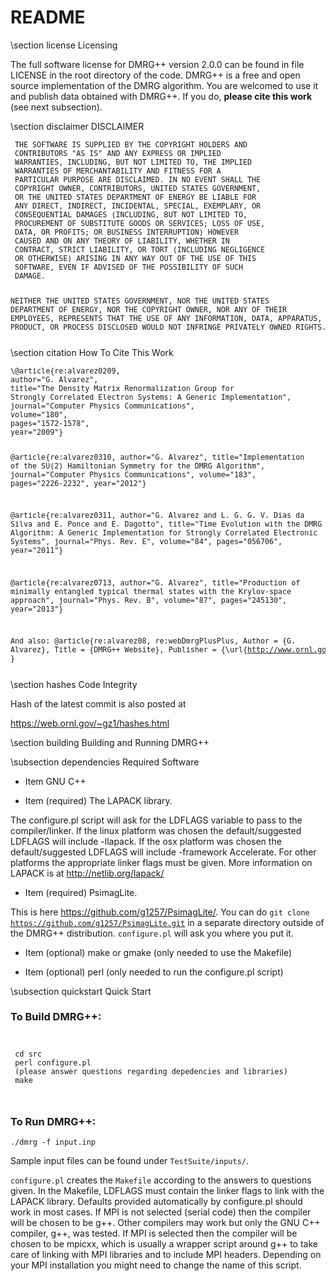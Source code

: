 README
========================

\section license Licensing


 The full software license for DMRG++ version 2.0.0
 can be found in file LICENSE in the root directory of the code.
 DMRG++ is a free and open source implementation of the
 DMRG algorithm. You are welcomed to use it and publish data
 obtained with DMRG++. If you do,
<b>please cite this work</b> (see next subsection).

\section disclaimer DISCLAIMER

<small>
<pre>
 THE SOFTWARE IS SUPPLIED BY THE COPYRIGHT HOLDERS AND
 CONTRIBUTORS "AS IS" AND ANY EXPRESS OR IMPLIED
 WARRANTIES, INCLUDING, BUT NOT LIMITED TO, THE IMPLIED
 WARRANTIES OF MERCHANTABILITY AND FITNESS FOR A
 PARTICULAR PURPOSE ARE DISCLAIMED. IN NO EVENT SHALL THE
 COPYRIGHT OWNER, CONTRIBUTORS, UNITED STATES GOVERNMENT,
 OR THE UNITED STATES DEPARTMENT OF ENERGY BE LIABLE FOR
 ANY DIRECT, INDIRECT, INCIDENTAL, SPECIAL, EXEMPLARY, OR
 CONSEQUENTIAL DAMAGES (INCLUDING, BUT NOT LIMITED TO,
 PROCUREMENT OF SUBSTITUTE GOODS OR SERVICES; LOSS OF USE,
 DATA, OR PROFITS; OR BUSINESS INTERRUPTION) HOWEVER
 CAUSED AND ON ANY THEORY OF LIABILITY, WHETHER IN
 CONTRACT, STRICT LIABILITY, OR TORT (INCLUDING NEGLIGENCE
 OR OTHERWISE) ARISING IN ANY WAY OUT OF THE USE OF THIS
 SOFTWARE, EVEN IF ADVISED OF THE POSSIBILITY OF SUCH
 DAMAGE.

 NEITHER THE UNITED STATES GOVERNMENT, NOR THE UNITED
 STATES DEPARTMENT OF ENERGY, NOR THE COPYRIGHT OWNER, NOR
 ANY OF THEIR EMPLOYEES, REPRESENTS THAT THE USE OF ANY
 INFORMATION, DATA, APPARATUS, PRODUCT, OR PROCESS
 DISCLOSED WOULD NOT INFRINGE PRIVATELY OWNED RIGHTS.
</pre>
</small>

\section citation How To Cite This Work

<small>
<pre>
\@article{re:alvarez0209,
author="G. Alvarez",
title="The Density Matrix Renormalization Group for
Strongly Correlated Electron Systems: A Generic Implementation",
journal="Computer Physics Communications",
volume="180",
pages="1572-1578",
year="2009"}

\@article{re:alvarez0310,
author="G. Alvarez",
title="Implementation of the SU(2) Hamiltonian Symmetry for the DMRG Algorithm",
journal="Computer Physics Communications",
volume="183",
pages="2226-2232",
year="2012"}


\@article{re:alvarez0311,
author="G. Alvarez and  L. G. G. V. Dias da Silva and
E. Ponce and  E. Dagotto",
title="Time Evolution with the DMRG Algorithm: A Generic Implementation
for Strongly Correlated Electronic Systems",
journal="Phys. Rev. E",
volume="84",
pages="056706",
year="2011"}

\@article{re:alvarez0713,
author="G. Alvarez",
title="Production of minimally entangled typical thermal states
with the Krylov-space approach",
journal="Phys. Rev. B",
volume="87",
pages="245130",
year="2013"}

And also:
\@article{re:alvarez08,
 re:webDmrgPlusPlus,
 Author = {G. Alvarez},
 Title = {DMRG++ Website},
 Publisher = {\url{http://www.ornl.gov/~gz1/dmrgPlusPlus}} }
</pre>
</small>

\section hashes Code Integrity

Hash of the latest commit is also posted at

https://web.ornl.gov/~gz1/hashes.html

\section building Building and Running DMRG++

\subsection dependencies Required Software

- Item GNU C++

- Item (required) The LAPACK library.

 The configure.pl script will ask for the LDFLAGS variable
 to pass to the compiler/linker. If the linux platform was
 chosen the default/suggested LDFLAGS will include -llapack.
 If the osx platform was chosen the default/suggested LDFLAGS will
 include  -framework Accelerate.
 For other platforms the appropriate linker flags must be given.
 More information on LAPACK is at http://netlib.org/lapack/

- Item (required) PsimagLite.

 This is here https://github.com/g1257/PsimagLite/.
 You can do <code>git clone https://github.com/g1257/PsimagLite.git</code> in a separate directory
 outside of the DMRG++ distribution. `configure.pl` will ask you where you put it.

- Item (optional) make or gmake
(only needed to use the Makefile)

- Item (optional) perl
(only needed to run the configure.pl script)

\subsection quickstart Quick Start

### To Build DMRG++: ###
<code>
<pre>
 cd src
 perl configure.pl
 (please answer questions regarding depedencies and libraries)
 make
</pre>
</code>

### To Run DMRG++: ###
 <code>./dmrg -f input.inp</code>

 Sample input files can be found under <code>TestSuite/inputs/</code>.

<code>configure.pl</code> creates the <code>Makefile</code>
 according to the answers to questions given.
 In the Makefile, LDFLAGS must contain the linker flags to
 link with the LAPACK library. Defaults provided
 automatically by configure.pl should work in most cases.
 If MPI is not selected (serial code) then the compiler will be chosen to be g++.
 Other compilers may work but only the GNU C++ compiler, g++, was tested.
 If MPI is selected then the compiler will be chosen to be mpicxx, which
 is usually a wrapper script around g++ to take care of linking with MPI libraries
 and to include MPI headers. Depending on your MPI installation you might need to
 change the name of this script.

